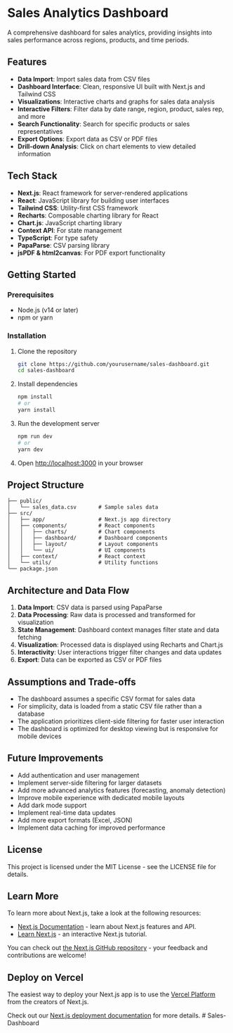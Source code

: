 # Sales Analytics Dashboard

A comprehensive dashboard for sales analytics, providing insights into sales performance across regions, products, and time periods.

## Features

- **Data Import**: Import sales data from CSV files
- **Dashboard Interface**: Clean, responsive UI built with Next.js and Tailwind CSS
- **Visualizations**: Interactive charts and graphs for sales data analysis
- **Interactive Filters**: Filter data by date range, region, product, sales rep, and more
- **Search Functionality**: Search for specific products or sales representatives
- **Export Options**: Export data as CSV or PDF files
- **Drill-down Analysis**: Click on chart elements to view detailed information

## Tech Stack

- **Next.js**: React framework for server-rendered applications
- **React**: JavaScript library for building user interfaces
- **Tailwind CSS**: Utility-first CSS framework
- **Recharts**: Composable charting library for React
- **Chart.js**: JavaScript charting library
- **Context API**: For state management
- **TypeScript**: For type safety
- **PapaParse**: CSV parsing library
- **jsPDF & html2canvas**: For PDF export functionality

## Getting Started

### Prerequisites

- Node.js (v14 or later)
- npm or yarn

### Installation

1. Clone the repository
   ```bash
   git clone https://github.com/yourusername/sales-dashboard.git
   cd sales-dashboard
   ```

2. Install dependencies
   ```bash
   npm install
   # or
   yarn install
   ```

3. Run the development server
   ```bash
   npm run dev
   # or
   yarn dev
   ```

4. Open [http://localhost:3000](http://localhost:3000) in your browser

## Project Structure

```
├── public/
│   └── sales_data.csv       # Sample sales data
├── src/
│   ├── app/                 # Next.js app directory
│   ├── components/          # React components
│   │   ├── charts/          # Chart components
│   │   ├── dashboard/       # Dashboard components
│   │   ├── layout/          # Layout components
│   │   └── ui/              # UI components
│   ├── context/             # React context
│   └── utils/               # Utility functions
└── package.json
```

## Architecture and Data Flow

1. **Data Import**: CSV data is parsed using PapaParse
2. **Data Processing**: Raw data is processed and transformed for visualization
3. **State Management**: Dashboard context manages filter state and data fetching
4. **Visualization**: Processed data is displayed using Recharts and Chart.js
5. **Interactivity**: User interactions trigger filter changes and data updates
6. **Export**: Data can be exported as CSV or PDF files

## Assumptions and Trade-offs

- The dashboard assumes a specific CSV format for sales data
- For simplicity, data is loaded from a static CSV file rather than a database
- The application prioritizes client-side filtering for faster user interaction
- The dashboard is optimized for desktop viewing but is responsive for mobile devices

## Future Improvements

- Add authentication and user management
- Implement server-side filtering for larger datasets
- Add more advanced analytics features (forecasting, anomaly detection)
- Improve mobile experience with dedicated mobile layouts
- Add dark mode support
- Implement real-time data updates
- Add more export formats (Excel, JSON)
- Implement data caching for improved performance

## License

This project is licensed under the MIT License - see the LICENSE file for details.

## Learn More

To learn more about Next.js, take a look at the following resources:

- [Next.js Documentation](https://nextjs.org/docs) - learn about Next.js features and API.
- [Learn Next.js](https://nextjs.org/learn) - an interactive Next.js tutorial.

You can check out [the Next.js GitHub repository](https://github.com/vercel/next.js/) - your feedback and contributions are welcome!

## Deploy on Vercel

The easiest way to deploy your Next.js app is to use the [Vercel Platform](https://vercel.com/new?utm_medium=default-template&filter=next.js&utm_source=create-next-app&utm_campaign=create-next-app-readme) from the creators of Next.js.

Check out our [Next.js deployment documentation](https://nextjs.org/docs/deployment) for more details.
#   S a l e s - D a s h b o a r d  
 